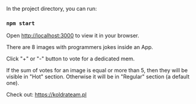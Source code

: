 In the project directory, you can run:

### `npm start`

Open [http://localhost:3000](http://localhost:3000) to view it in your browser.

There are 8 images with programmers jokes inside an App.

Click "+" or "-" button to vote for a dedicated mem.

If the sum of votes for an image is equal or more than 5, then they will be visible in "Hot" section.
Otherwise it will be in "Regular" section (a default one).


Check out: https://koldrateam.pl